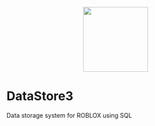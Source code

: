 <p align="center"> <img src="https://i.imgur.com/SJJCiB4.png" width="150" hight="150"> </p>



# DataStore3
Data storage system for ROBLOX using SQL
